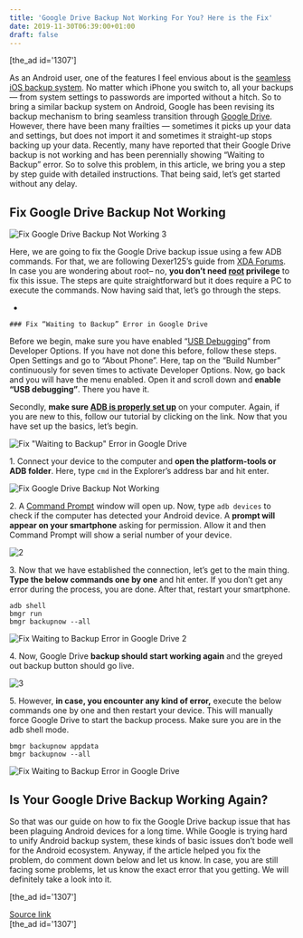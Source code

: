```yaml
---
title: 'Google Drive Backup Not Working For You? Here is the Fix'
date: 2019-11-30T06:39:00+01:00
draft: false
---
```


\[the\_ad id='1307'\]  
  

  

As an Android user, one of the features I feel envious about is the [seamless iOS backup system](https://beebom.com/how-backup-iphone-using-itunes-or-icloud/). No matter which iPhone you switch to, all your backups — from system settings to passwords are imported without a hitch. So to bring a similar backup system on Android, Google has been revising its backup mechanism to bring seamless transition through [Google Drive](https://beebom.com/google-drive-tips-and-tricks/). However, there have been many frailties — sometimes it picks up your data and settings, but does not import it and sometimes it straight-up stops backing up your data. Recently, many have reported that their Google Drive backup is not working and has been perennially showing “Waiting to Backup” error. So to solve this problem, in this article, we bring you a step by step guide with detailed instructions. That being said, let’s get started without any delay.  

Fix Google Drive Backup Not Working
-----------------------------------

  

![Fix Google Drive Backup Not Working 3](https://beebom.com/wp-content/uploads/2019/11/Fix-Google-Drive-Backup-Not-Working-3.jpg)

Here, we are going to fix the Google Drive backup issue using a few ADB commands. For that, we are following Dexer125’s guide from [XDA Forums](https://forum.xda-developers.com/mi-8/how-to/guide-google-backup-waiting-to-backup-t3895101). In case you are wondering about root– no, **you don’t need [root](https://beebom.com/how-install-use-magisk-android/) privilege** to fix this issue. The steps are quite straightforward but it does require a PC to execute the commands. Now having said that, let’s go through the steps.  

*     
    
    ### Fix “Waiting to Backup” Error in Google Drive
    
      
    
  

Before we begin, make sure you have enabled “[USB Debugging](https://beebom.com/cool-things-adb-lets-you-do-android-device/)” from Developer Options. If you have not done this before, follow these steps. Open Settings and go to “About Phone”. Here, tap on the “Build Number” continuously for seven times to activate Developer Options. Now, go back and you will have the menu enabled. Open it and scroll down and **enable “USB debugging”**. There you have it.  

Secondly, **make sure [ADB is properly set up](https://beebom.com/how-to-install-adb-windows-mac/)** on your computer. Again, if you are new to this, follow our tutorial by clicking on the link. Now that you have set up the basics, let’s begin.  

![Fix "Waiting to Backup" Error in Google Drive](https://beebom.com/wp-content/uploads/2019/11/4-3.jpg)

1\. Connect your device to the computer and **open the platform-tools or ADB folder**. Here, type `cmd` in the Explorer’s address bar and hit enter.  

![Fix Google Drive Backup Not Working](https://beebom.com/wp-content/uploads/2019/11/Fix-Google-Drive-Backup-Not-Working.jpg)

2\. A [Command Prompt](https://beebom.com/command-prompt-tricks-to-know/) window will open up. Now, type `adb devices` to check if the computer has detected your Android device. A **prompt will appear on your smartphone** asking for permission. Allow it and then Command Prompt will show a serial number of your device.

  
  

  

![2](https://beebom.com/wp-content/uploads/2019/11/2-7.jpg)

3\. Now that we have established the connection, let’s get to the main thing. **Type the below commands one by one** and hit enter. If you don’t get any error during the process, you are done. After that, restart your smartphone.  

```
adb shell  
bmgr run  
bmgr backupnow --all
```  

![Fix Waiting to Backup Error in Google Drive 2](https://beebom.com/wp-content/uploads/2019/11/Fix-Waiting-to-Backup-Error-in-Google-Drive-2.jpg)

4\. Now, Google Drive **backup should start working again** and the greyed out backup button should go live.  

![3](https://beebom.com/wp-content/uploads/2019/11/3-6.jpg)

5\. However, **in case, you encounter any kind of error,** execute the below commands one by one and then restart your device. This will manually force Google Drive to start the backup process. Make sure you are in the adb shell mode.  

```
bmgr backupnow appdata  
bmgr backupnow --all
```  

![Fix Waiting to Backup Error in Google Drive](https://beebom.com/wp-content/uploads/2019/11/Fix-Waiting-to-Backup-Error-in-Google-Drive.jpg)

Is Your Google Drive Backup Working Again?
------------------------------------------

  

So that was our guide on how to fix the Google Drive backup issue that has been plaguing Android devices for a long time. While Google is trying hard to unify Android backup system, these kinds of basic issues don’t bode well for the Android ecosystem. Anyway, if the article helped you fix the problem, do comment down below and let us know. In case, you are still facing some problems, let us know the exact error that you getting. We will definitely take a look into it.  

  
  
\[the\_ad id='1307'\]  
  
[Source link](https://beebom.com/google-drive-backup-not-working-for-you-fix/)  
\[the\_ad id='1307'\]